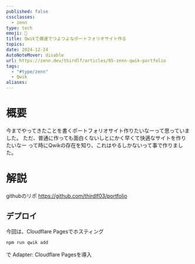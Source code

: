 ```yaml
---
published: false
cssclasses:
  - zenn
type: tech
emoji: 🚀
title: Qwikで爆速でつよつよなポートフォリオサイト作る
topics: 
date: 2024-12-24
AutoNoteMover: disable
url: https://zenn.dev/thirdlf/articles/05-zenn-qwik-portfolio
tags:
  - "#type/zenn"
  - Qwik
aliases:
---
```

# 概要
今までやってきたことを書くポートフォリオサイト作りたいなーって思っていました。
ただ、普通に作っても面白くないしとにかく早くて快適なサイトを作りたいなー
って時にQwikの存在を知り、これはやるしかないって事で作りました。

# 解説
githubのリポ
https://github.com/thirdlf03/portfolio


## デプロイ
今回は、Cloudflare Pagesでホスティング
```bash
npm run qwik add
```
で Adapter: Cloudflare Pagesを導入

